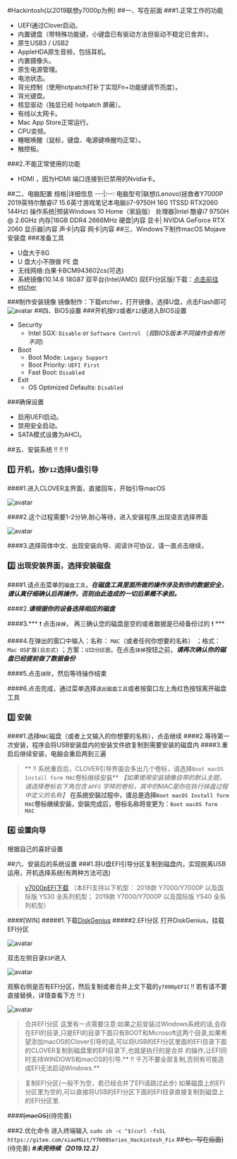 #Hackintosh(以2019联想y7000p为例)
##一、写在前面
###1.正常工作的功能
- UEFI通过Clover启动。
- 内置键盘（带特殊功能键，小键盘已有驱动方法但驱动不稳定已舍弃）。
- 原生USB3 / USB2
- AppleHDA原生音频，包括耳机。
- 内置摄像头。
- 原生电源管理。
- 电池状态。
- 背光控制（使用hotpatch打补丁实现Fn+功能键调节亮度）。
- 背光键盘。
- 核显驱动（独显已经 hotpatch 屏蔽）。
- 有线以太网卡。
- Mac App Store正常运行。
- CPU变频。
- 睡眠唤醒（鼠标，键盘、电源键唤醒均正常）。
- 触控板。 

###2.不能正常使用的功能
- HDMI ，因为HDMI 端口连接到已禁用的Nvidia卡。

##二、电脑配置
规格|详细信息
---|:--:
电脑型号|联想(Lenovo)拯救者Y7000P 2019英特尔酷睿i7 15.6英寸游戏笔记本电脑(i7-9750H 16G 1TSSD RTX2060 144Hz)
操作系统|预装Windows 10 Home（家庭版）
处理器|Intel 酷睿i7 9750H @ 2.6GHz
内存|16GB DDR4 2666MHz
硬盘|内容
显卡|	NVIDIA GeForce RTX 2060
显示器|内容
声卡|内容
网卡|内容
##三、Windows下制作macOS Mojave安装盘
###准备工具
- U盘大于8G
- U 盘大小不限做 PE 盘
- 无线网络:白果卡BCM943602cs(可选)
- 系统镜像(10.14.6 18G87 双平台(Intel/AMD) 双EFI分区版)下载：[点击前往](https://blog.daliansky.net/macOS-Mojave-10.14.6-18G87-Release-version-with-Clover-5033-original-image.html)
- [etcher](https://www.balena.io/etcher/)

###制作安装镜像
镜像制作：下载etcher，打开镜像，选择U盘，点击Flash即可
![avatar](http://7.daliansky.net/etcher.png)
##四、BIOS设置
###开机按`F2`或者`F12`键进入BIOS设置
- Security
  - Intel SGX: `Disable` or `Software Control` （*视BIOS版本不同操作会有所不同*）
- Boot
  - Boot Mode: `Legacy Support`
  - Boot Priority: `UEFI First`
  - Fast Boot: `Disabled`
- Exit
  - OS Optimized Defaults: `Disabled`
  
###确保设置
- 启用UEFI启动。
- 禁用安全启动。
- SATA模式设置为AHCI。

##五、安装系统 :bangbang: :bangbang: :bangbang:
### :one: 开机，按`F12`选择U盘引导

####1.进入CLOVER主界面，直接回车，开始引导macOS

![avatar](http://7.daliansky.net/Air13/1.png)

####2.这个过程需要1-2分钟,耐心等待，进入安装程序,出现语言选择界面

![avatar](http://7.daliansky.net/Air13/4.png)

####3.选择简体中文、出现安装向导、阅读许可协议，请一直点击继续，

### :two: 出现安装界面，选择安装磁盘
####1.请点击菜单的`磁盘工具`，***在磁盘工具里面所做的操作涉及到你的数据安全，请认真仔细确认后再操作，否则由此造成的一切后果概不承担。***

####2.***请根据你的设备选择相应的磁盘***

####3.*** :heavy_exclamation_mark: 点击`抹掉`， 再三确认您的磁盘是空的或者数据是已经备份过的 :heavy_exclamation_mark: ***

####4.在弹出的窗口中输入：名称： `MAC`（或者任何你想要的名称） ；格式： `Mac OS扩展(日志式)` ；方案：`UID分区图`，在点击`抹掉`按钮之前，***请再次确认你的磁盘已经提前做了数据备份***

####5.点击`抹除`，然后等待操作结束

####6.点击完成，通过菜单选择`退出磁盘工具`或者按窗口左上角红色按钮离开磁盘工具

### :three: 安装
####1.选择`MAC`磁盘（或者上文输入的你想要的名称），点击继续
####2.等待第一次安装，程序会将USB安装盘内的安装文件欲复制到需要安装的磁盘内
####3.重启后继续安装，电脑会重启两到三遍
> ** :bangbang: 系统重启后，CLOVER引导界面会多出几个卷标，请选择`Boot macOS Install form MAC`卷标继续安装** *【如果使用安装镜像自带的默认主题，请选择卷标右下角包含 `APFS` 字样的卷标，其中的MAC是你在执行抹盘过程中定义的名称】* 
**在系统安装过程中，请总是选择`Boot macOS Install form MAC`卷标继续安装，安装完成后，卷标名称将变更为：`Boot macOS form MAC`**


### :four: 设置向导
根据自己的喜好设置

##六、安装后的系统设置
###1.将U盘EFI引导分区复制到磁盘内，实现脱离USB运用，开机选择系统(有两种方法可选)
>[y7000pEFI下载](https://violin.site/gitbook/ch1/Hackintosh_EFI_2.0.3.zip)
（本EFI支持以下机型：
2018款 Y7000/Y7000P 以及国际版 Y530 全系列机型；
2019款 Y7000/Y7000P 以及国际版 Y540 全系列机型）

####[WIN]
#####1.下载[DiskGenius](http://www.diskgenius.cn/)
#####2.EFI分区
打开DiskGenius，挂载EFI分区

![avatar](http://violin.site/gitbook/image/h1.png)

双击左侧目录`ESP`进入

![avatar](http://violin.site/gitbook/image/h2.png)

观察右侧是否有EFI分区，然后复制或者合并上文下载的`y7000pEFI`( :bangbang: 若有请不要直接替换，详情查看下方 :bangbang: )

![avatar](http://violin.site/gitbook/image/h3.png)
> 合并EFI分区
这里有一点需要注意:如果之前安装过Windows系统的话,会存在EFI的目录,只是EFI的目录下面只有BOOT和Microsoft这两个目录,如果希望添加macOS的Clover引导的话,可以将USB的EFI分区里面的EFI目录下面的CLOVER复制到磁盘里的EFI目录下,也就是执行的是合并 的操作,让EFI同时支持WINDOWS和macOS的引导.** :bangbang: 千万不要全部复制,否则有可能造成EFI无法启动Windows.**

> 复制EFI分区(一般不为空，若已经合并了EFI请跳过此步)
如果磁盘上的EFI分区里为空的,可以直接将USB的EFI分区下面的EFI目录直接复制到磁盘上的EFI分区里.

####~~[macOS]~~(待完善)

###2.优化命令
进入终端输入
`sudo sh -c "$(curl -fsSL https://gitee.com/xiaoMGit/Y7000Series_Hackintosh_Fix`
##~~七、写在后面]~~(待完善)
***#未完待续（2019.12.2）***
